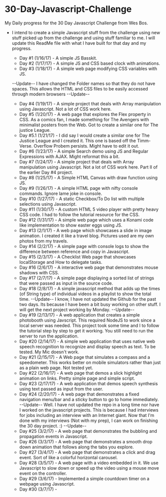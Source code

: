 # 30-Day-Javascript-Challenge
My Daily progress for the 30 Day Javascript Challenge from Wes Bos.

* I intend to create a simple Javascript stuff from the challenge using new stuff picked up from the challenge and using stuff familiar to
  me. I will update this ReadMe file with what I have built for that day and my progress.
  
  * Day #1 (1/16/17) - A simple JS Basskit. 
  * Day #2 (1/17/17) - A simple JS and CSS based clock with animations. 
  * Day #3 (1/18/17) - A simple web page modifying CSS variables with JS.
  
  --Update-- 
  I have changed the Folder names so that they do not have spaces. This allows the HTML and CSS files to be easily accessed through modern browsers
  --Update--
  
  * Day #4 (1/19/17) - A simple project that deals with Array manipulation using Javascript. Not a lot of CSS work here.
  * Day #5 (1/20/17) - A web page that explores the Flex property in CSS. As a comics fan, I made something for The Avengers with minimalist posters from the Web.
                       Got to create a similar one for The justice League.
  * Day #5.1 (1/21/17) - I did say I would create a similar one for The Justice League and I created it. This one is based off the Timm-Verse. Overflow Probem persists.
                         Might have to edit it out. 
  * Day #6 (1/23/17) - A simple Search demo using JS and Regular Expressions with AJAX. Might reformat this a bit. 
  * Day #7 (1/24/17) - A simple project that deals with Array manipulation using Javascript. Not a lot of CSS work here. Part II of the earlier Day #4 project.
  * Day #8 (1/25/17) - A Simple HTML Canvas with draw function using JS. 
  * Day #9 (1/26/17) - A simple HTML page with nifty console commands. Ignore lame joke in console. 
  * Day #10 (1/27/17) - A static Checkbox/To Do list with multiple selections using Javascript.
  * Day #11 (1/30/17) - A custom HTML 5 video player with pretty heavy CSS code. I had to follow the tutorial resource for the CSS. 
  * Day #12 (1/31/17) - A simple web page which uses a Konami code like implementation to show easter eggs using JS. 
  * Day #13 (2/1/17) - A web page which showcases a slide in image animation. I created it like a travel blog. Pictures used are my own photos from my travels.
  * Day #14 (2/2/17) - A simple page with console logs to show the difference between reference and copy in Javascript.
  * Day #15 (2/3/17) - A Checklist Web page that showcases localStorage and How to delegate tasks. 
  * Day #16 (2/6/17) - A interactive web page that demonstrates mouse shadows with CSS.
  * Day #17 (2/7/17) - A simple page displaying a sorted list of strings that were passed as input in the source code.
  * Day #18 (2/8/17) - A simple javascript method that adds up the times (of String type) of individual videos in a playlist to show the total time. 
  --Update--
  I know, I have not updated the Github for the past two days. Its because I have been a bit busy working on other stuff. I will get the next project working by Monday.
  --Update--
  * Day #19 (2/13/17) - A web application that creates a simple photobooth using Javscript. This required NodeJS to work since a local server was needed. This project took some time and I 
                        to follow the tutorial step by step to get it working. You still need to run the server to run the application. 
  * Day #20 (2/14/17) - A simple web application that uses native web speech recognition to recognize and display speech as text. To be tested. My Mic doesn't work.
  * Day #21 (2/15/17) - A Web page that simulates a compass and a speedometer. This works better on mobile simulators rather than just as a plain web page. Not tested yet.
  * Day #22 (2/16/17) - A web page that demos a slick highlight animation on links. Pretty simple page and simple script.
  * Day #23 (2/17/17) - A web application that demos speech synthesis using text passed as input from the user.
  * Day #24 (2/20/17) - A web page that demonstrates a fixed navigation menu/bar and a sticky button to go to home immediately. 
    --Update--
  Well. I have not updated the repo in a long time nor have I worked on the javascript projects. This is because I had interviews for jobs including an interview with an Internet giant. Now that I'm done with my interviews (Not with my prep), I can work on finishing the 30 day project. :)
  --Update--
  * Day #25 (3/2/17) - A web page that demonstrates the bubbling and propagation events in Javascript.  
  * Day #26 (3/3/17) - A web page that demonstrates a smooth drop down animation that follows along the tabs you explore.
  * Day #27 (3/4/17) - A web page that demonstrates a click and drag event. Sort of like a colorful horizontal carousel. 
  * Day #28 (3/5/17) - A web page with a video embedded in it. We use Javascript to slow down or speed up the video using a mouse move event on the controller. 
  * Day #29 (3/6/17) - Implemented a simple countdown timer on a webpage using Javascript. 
  * Day #30 (3/7/17) - 